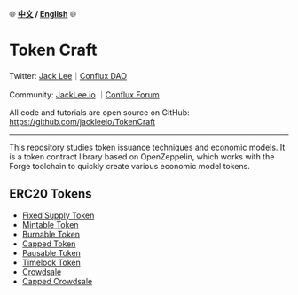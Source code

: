 :globe_with_meridians:	**[中文](./README_ZH.md) / [English](./cache/README.md)** :globe_with_meridians:	

# Token Craft

Twitter: [Jack Lee](https://x.com/jackleeio)｜[Conflux DAO](https://x.com/ConfluxDAO)

Community: [JackLee.io](https://jacklee.io/) ｜[Conflux Forum](https://forum.conflux.fun/)

All code and tutorials are open source on GitHub: https://github.com/jackleeio/TokenCraft

---

This repository studies token issuance techniques and economic models. It is a token contract library based on OpenZeppelin, which works with the Forge toolchain to quickly create various economic model tokens.

## ERC20 Tokens

- [Fixed Supply Token](./docs/en/ERC20FixedSupply.md)
- [Mintable Token](./docs/en/ERC20Mintable.md)
- [Burnable Token](./docs/en/ERC20WithBurnable.md)
- [Capped Token](./docs/en/ERC20WithCapped.md)
- [Pausable Token](./docs/en/ERC20WithPausable.md)
- [Timelock Token](./docs/en/ERC20WithTimelock.md)
- [Crowdsale](./docs/en/Crowdsale.md)
- [Capped Crowdsale](./docs/en/CappedCrowdsale.md)